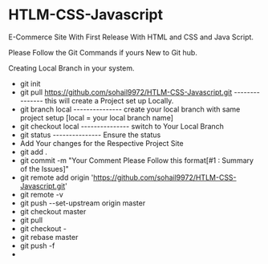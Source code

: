 # HTLM-CSS-Javascript
E-Commerce Site With First Release With HTML and CSS and Java Script.


Please Follow the Git Commands if yours New to Git hub.

Creating Local Branch in your system.
  + git init
  + git pull https://github.com/sohail9972/HTLM-CSS-Javascript.git  --------------- this will create a Project set up Locally.
  + git branch local                                                --------------- create your local branch with same project setup [local = your local branch name]
  + git checkout local                                              --------------- switch to Your Local Branch
  + git status                                                      --------------- Ensure the status
  + Add Your changes for the Respective Project Site
  + git add .
  + git commit -m "Your Comment Please Follow this format[#1 : Summary of the Issues]"
  + git remote add origin 'https://github.com/sohail9972/HTLM-CSS-Javascript.git'
  + git remote -v
  + git push --set-upstream origin master
  + git checkout master
  + git pull
  + git checkout -
  + git rebase master
  + git push -f
  + 
